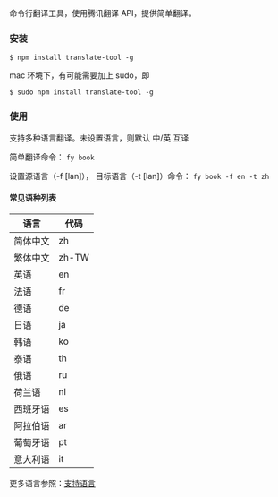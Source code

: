命令行翻译工具，使用腾讯翻译 API，提供简单翻译。

### 安装

    $ npm install translate-tool -g

mac 环境下，有可能需要加上 sudo，即

    $ sudo npm install translate-tool -g

### 使用

支持多种语言翻译。未设置语言，则默认 中/英 互译

简单翻译命令：
`fy book`

设置源语言（-f [lan]）， 目标语言（-t [lan]）命令：
`fy book -f en -t zh`

#### 常见语种列表

| 语言     | 代码  |
| -------- | ----- |
| 简体中文 | zh    |
| 繁体中文 | zh-TW |
| 英语     | en    |
| 法语     | fr    |
| 德语     | de    |
| 日语     | ja    |
| 韩语     | ko    |
| 泰语     | th    |
| 俄语     | ru    |
| 荷兰语   | nl    |
| 西班牙语 | es    |
| 阿拉伯语 | ar    |
| 葡萄牙语 | pt    |
| 意大利语 | it    |

更多语言参照：[支持语言](https://cloud.tencent.com/document/product/551/15619)
